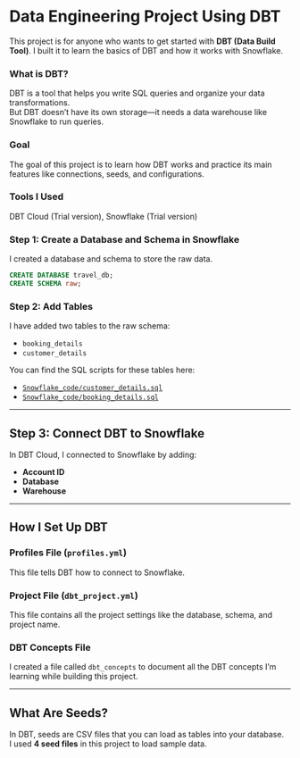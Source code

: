 # Data Engineering Project Using DBT

This project is for anyone who wants to get started with **DBT (Data Build Tool)**.  I built it to learn the basics of DBT and how it works with Snowflake.

### What is DBT?  
DBT is a tool that helps you write SQL queries and organize your data transformations.  
But DBT doesn’t have its own storage—it needs a data warehouse like Snowflake to run queries.

### Goal  
The goal of this project is to learn how DBT works and practice its main features like connections, seeds, and configurations.

### Tools I Used  
DBT Cloud (Trial version), Snowflake (Trial version) 

### Step 1: Create a Database and Schema in Snowflake  
I created a database and schema to store the raw data.  

```sql
CREATE DATABASE travel_db;  
CREATE SCHEMA raw;
``` 

### Step 2: Add Tables
I have added two tables to the raw schema:  

- `booking_details`  
- `customer_details`  

You can find the SQL scripts for these tables here:  
- [`Snowflake_code/customer_details.sql`](./Snowflake_code/customer_details.sql)  
- [`Snowflake_code/booking_details.sql`](./Snowflake_code/booking_details.sql)  

---

## Step 3: Connect DBT to Snowflake
In DBT Cloud, I connected to Snowflake by adding:  
- **Account ID**  
- **Database**  
- **Warehouse**  

---

## How I Set Up DBT

### Profiles File (`profiles.yml`)  
This file tells DBT how to connect to Snowflake.  

### Project File (`dbt_project.yml`)  
This file contains all the project settings like the database, schema, and project name.  

### DBT Concepts File  
I created a file called `dbt_concepts` to document all the DBT concepts I’m learning while building this project.  

---

## What Are Seeds?  
In DBT, seeds are CSV files that you can load as tables into your database.  
I used **4 seed files** in this project to load sample data.  






